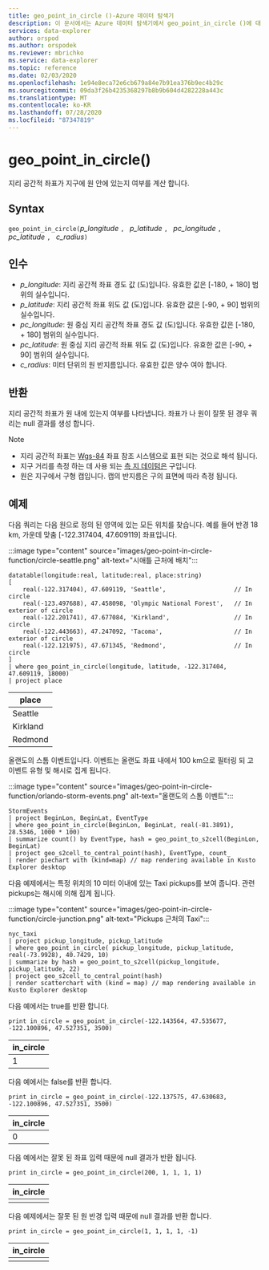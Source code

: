 ```yaml
---
title: geo_point_in_circle ()-Azure 데이터 탐색기
description: 이 문서에서는 Azure 데이터 탐색기에서 geo_point_in_circle ()에 대해 설명 합니다.
services: data-explorer
author: orspod
ms.author: orspodek
ms.reviewer: mbrichko
ms.service: data-explorer
ms.topic: reference
ms.date: 02/03/2020
ms.openlocfilehash: 1e94e8eca72e6cb679a84e7b91ea376b9ec4b29c
ms.sourcegitcommit: 09da3f26b4235368297b8b9b604d4282228a443c
ms.translationtype: MT
ms.contentlocale: ko-KR
ms.lasthandoff: 07/28/2020
ms.locfileid: "87347819"
---
```

# <a name="geo_point_in_circle"></a>geo_point_in_circle()

지리 공간적 좌표가 지구에 원 안에 있는지 여부를 계산 합니다.

## <a name="syntax"></a>Syntax

`geo_point_in_circle(`*p_longitude* `, ` *p_latitude* `, ` *pc_longitude* `, ` *pc_latitude* `, ` *c_radius*`)`

## <a name="arguments"></a>인수

* *p_longitude*: 지리 공간적 좌표 경도 값 (도)입니다. 유효한 값은 [-180, + 180] 범위의 실수입니다.
* *p_latitude*: 지리 공간적 좌표 위도 값 (도)입니다. 유효한 값은 [-90, + 90] 범위의 실수입니다.
* *pc_longitude*: 원 중심 지리 공간적 좌표 경도 값 (도)입니다. 유효한 값은 [-180, + 180] 범위의 실수입니다.
* *pc_latitude*: 원 중심 지리 공간적 좌표 위도 값 (도)입니다. 유효한 값은 [-90, + 90] 범위의 실수입니다.
* *c_radius*: 미터 단위의 원 반지름입니다. 유효한 값은 양수 여야 합니다.

## <a name="returns"></a>반환

지리 공간적 좌표가 원 내에 있는지 여부를 나타냅니다. 좌표가 나 원이 잘못 된 경우 쿼리는 null 결과를 생성 합니다.

> [!NOTE]
>* 지리 공간적 좌표는 [Wgs-84](https://earth-info.nga.mil/GandG/update/index.php?action=home) 좌표 참조 시스템으로 표현 되는 것으로 해석 됩니다.
>* 지구 거리를 측정 하는 데 사용 되는 [측 지 데이텀은](https://en.wikipedia.org/wiki/Geodetic_datum) 구입니다.
>* 원은 지구에서 구형 캡입니다. 캡의 반지름은 구의 표면에 따라 측정 됩니다.

## <a name="examples"></a>예제

다음 쿼리는 다음 원으로 정의 된 영역에 있는 모든 위치를 찾습니다. 예를 들어 반경 18 km, 가운데 맞춤 [-122.317404, 47.609119] 좌표입니다.

:::image type="content" source="images/geo-point-in-circle-function/circle-seattle.png" alt-text="시애틀 근처에 배치":::

<!-- csl: https://help.kusto.windows.net/Samples -->
```kusto
datatable(longitude:real, latitude:real, place:string)
[
    real(-122.317404), 47.609119, 'Seattle',                   // In circle 
    real(-123.497688), 47.458098, 'Olympic National Forest',   // In exterior of circle  
    real(-122.201741), 47.677084, 'Kirkland',                  // In circle
    real(-122.443663), 47.247092, 'Tacoma',                    // In exterior of circle
    real(-122.121975), 47.671345, 'Redmond',                   // In circle
]
| where geo_point_in_circle(longitude, latitude, -122.317404, 47.609119, 18000)
| project place
```

|place|
|---|
|Seattle|
|Kirkland|
|Redmond|

올랜도의 스톰 이벤트입니다. 이벤트는 올랜도 좌표 내에서 100 km으로 필터링 되 고 이벤트 유형 및 해시로 집계 됩니다.

:::image type="content" source="images/geo-point-in-circle-function/orlando-storm-events.png" alt-text="올랜도의 스톰 이벤트":::

<!-- csl: https://help.kusto.windows.net/Samples -->
```kusto
StormEvents
| project BeginLon, BeginLat, EventType
| where geo_point_in_circle(BeginLon, BeginLat, real(-81.3891), 28.5346, 1000 * 100)
| summarize count() by EventType, hash = geo_point_to_s2cell(BeginLon, BeginLat)
| project geo_s2cell_to_central_point(hash), EventType, count_
| render piechart with (kind=map) // map rendering available in Kusto Explorer desktop
```

다음 예제에서는 특정 위치의 10 미터 이내에 있는 Taxi pickups를 보여 줍니다. 관련 pickups는 해시에 의해 집계 됩니다.

:::image type="content" source="images/geo-point-in-circle-function/circle-junction.png" alt-text="Pickups 근처의 Taxi":::

<!-- csl: https://help.kusto.windows.net/Samples -->
```kusto
nyc_taxi
| project pickup_longitude, pickup_latitude
| where geo_point_in_circle( pickup_longitude, pickup_latitude, real(-73.9928), 40.7429, 10)
| summarize by hash = geo_point_to_s2cell(pickup_longitude, pickup_latitude, 22)
| project geo_s2cell_to_central_point(hash)
| render scatterchart with (kind = map) // map rendering available in Kusto Explorer desktop
```

다음 예에서는 true를 반환 합니다.

<!-- csl: https://help.kusto.windows.net/Samples -->
```kusto
print in_circle = geo_point_in_circle(-122.143564, 47.535677, -122.100896, 47.527351, 3500)
```

|in_circle|
|---|
|1|

다음 예에서는 false를 반환 합니다.

<!-- csl: https://help.kusto.windows.net/Samples -->
```kusto
print in_circle = geo_point_in_circle(-122.137575, 47.630683, -122.100896, 47.527351, 3500)
```

|in_circle|
|---|
|0|

다음 예에서는 잘못 된 좌표 입력 때문에 null 결과가 반환 됩니다.

<!-- csl: https://help.kusto.windows.net/Samples -->
```kusto
print in_circle = geo_point_in_circle(200, 1, 1, 1, 1)
```

|in_circle|
|---|
||

다음 예제에서는 잘못 된 원 반경 입력 때문에 null 결과를 반환 합니다.

```kusto
print in_circle = geo_point_in_circle(1, 1, 1, 1, -1)
```

|in_circle|
|---|
||
